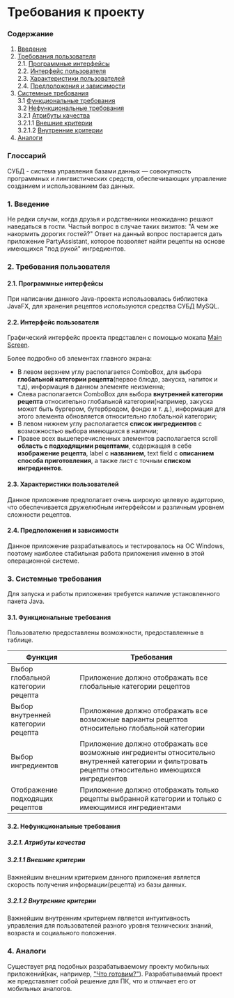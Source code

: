 # Требования к проекту
### Содержание
1. [Введение](#1)
2. [Требования пользователя](#2) <br>
  2.1. [Программные интерфейсы](#2.1) <br>
  2.2. [Интерфейс пользователя](#2.2) <br>
  2.3. [Характеристики пользователей](#2.3) <br>
  2.4. [Предположения и зависимости](#2.4) <br>
3. [Системные требования](#3.) <br>
  3.1 [Функциональные требования](#3.1) <br>
  3.2 [Нефункциональные требования](#3.2) <br>
     3.2.1 [Атрибуты качества](#3.2.1) <br>
     3.2.1.1 [Внешние критерии](#3.2.1.1) <br>
     3.2.1.2 [Внутренние критерии](#3.2.1.2) <br>
4. [Аналоги](#4) <br>

### Глоссарий
СУБД - система управления базами данных — совокупность программных и лингвистических средств, обеспечивающих управление созданием и использованием баз данных.

### 1. Введение <a name="1"></a>
Не редки случаи, когда друзья и родственники неожиданно решают наведаться в гости. Частый вопрос в случае таких визитов: "А чем же накормить дорогих гостей?"
Ответ на данный вопрос постарается дать приложение PartyAssistant, которое позволяет найти рецепты на основе имеющихся "под рукой" ингредиентов.

### 2. Требования пользователя <a name="2"></a>
#### 2.1. Программные интерфейсы <a name="2.1"></a>
При написании данного Java-проекта использовалась библиотека JavaFX, для хранения рецептов используются средства СУБД MySQL.
#### 2.2. Интерфейс пользователя <a name="2.2"></a>
Графический интерфейс проекта представлен с помощью мокапа [Main Screen](https://github.com/Dastyronthuyest/-PartyAssistant/blob/master/Documentation/Mockup/Main%20Screen.png).

Более подробно об элементах главного экрана:

* В левом верхнем углу располагается ComboBox, для выбора <b>глобальной категории рецепта</b>(первое блюдо, закуска, напиток и т.д), информация в данном элементе неизменна;
* Слева располагается ComboBox для выбора <b>внутренней категории рецепта</b> относительно глобальной категории(например, закуска может быть бургером, бутербродом, фондю и т. д.), информация для этого элемента обновляется относительно глобальной категории;
* В левом нижнем углу располагается <b>список ингредиентов</b> с возможностью выбора имеющихся в наличии;
* Правее всех вышеперечисленных элементов располагается scroll <b>область с подходящими рецептами</b>, содержащая в себе <b>изображение рецепта</b>, label с <b>названием</b>, text field с <b>описанием способа приготовления</b>, а также лист с точным <b>списком ингредиентов</b>.

#### 2.3. Характеристики пользователей <a name="2.3"></a>
Данное приложение предполагает очень широкую целевую аудиторию, что обеспечивается дружелюбным интерфейсом и различным уровнем сложности рецептов.
#### 2.4. Предположения и зависимости <a name="2.4"></a>
Данное приложение разрабатывалось и тестировалось на ОС Windows, поэтому наиболее стабильная работа приложения именно в этой операционной системе.
### 3. Системные требования <a name="3"></a>
Для запуска и работы приложения требуется наличие установленного пакета Java.
#### 3.1. Функциональные требования <a name="3.1"></a>
Пользователю предоставлены возможности, предоставленные в таблице.

Функция | Требования
--- | ---
Выбор глобальной категории рецепта | Приложение должно отображать все глобальные категории рецептов
Выбор внутренней категории рецепта | Приложение должно отображать все возможные варианты рецептов относительно глобальной категории
Выбор ингредиентов | Приложение должно отображать все возможные ингредиенты относительно внутренней категории и фильтровать рецепты относительно имеющихся ингредиентов
Отображение подходящих рецептов | Приложение должно отображать только рецепты выбранной категории и только с имеющимися ингредиентами

#### 3.2. Нефункциональные требования <a name="3.2"></a>
  ##### 3.2.1. Атрибуты качества <a name="3.2.1"></a>
  ##### 3.2.1.1 Внешние критерии <a name="3.2.1.1"></a>
Важнейшим внешним критерием данного приложения является скорость получения информации(рецепта) из базы данных.
  ##### 3.2.1.2 Внутренние критерии <a name="3.2.1.2"></a>
Важнейшим внутренним критерием является интуитивность управления для пользователей разного уровня технических знаний, возраста и социального положения.
### 4. Аналоги <a name="4"></a>
Существует ряд подобных разрабатываемому проекту мобильных приложений(как, например, ["Что готовим?"](https://play.google.com/store/apps/details?id=ru.gamespace.myfridge&hl=ru/)). Разрабатываемый проект же представляет собой решение для ПК, что и отличает его от мобильных аналогов.
